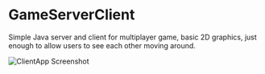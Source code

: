 GameServerClient
================

Simple Java server and client for multiplayer game, basic 2D graphics, just enough to allow users to see each other moving around.

![ClientApp Screenshot](https://repository-images.githubusercontent.com/21531671/c7bc6380-02e5-11ea-9938-952b5d26f25b)
